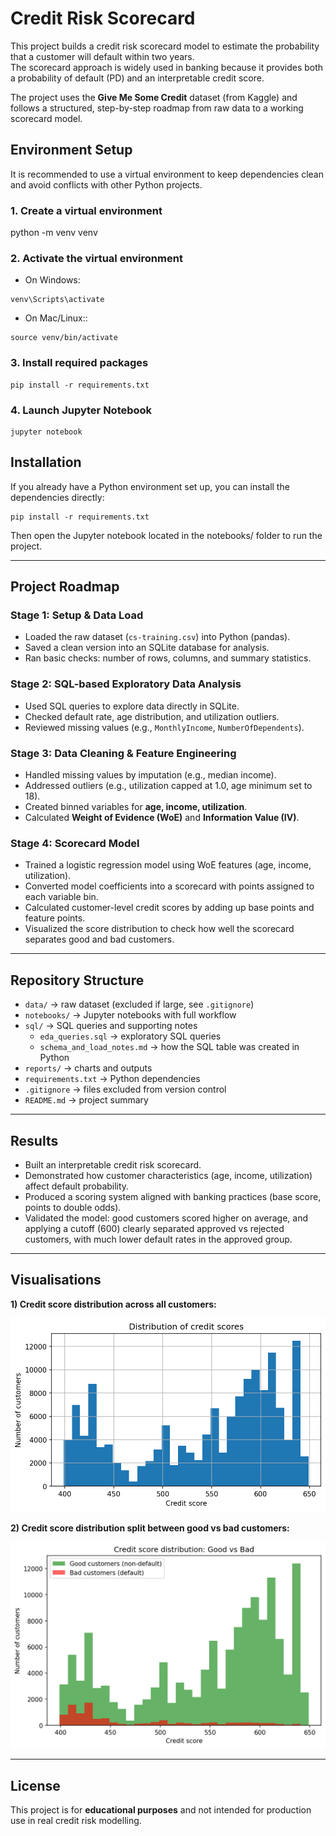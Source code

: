 # Credit Risk Scorecard

This project builds a credit risk scorecard model to estimate the probability that a customer will default within two years.  
The scorecard approach is widely used in banking because it provides both a probability of default (PD) and an interpretable credit score.

The project uses the **Give Me Some Credit** dataset (from Kaggle) and follows a structured, step-by-step roadmap from raw data to a working scorecard model.


## Environment Setup

It is recommended to use a virtual environment to keep dependencies clean and avoid conflicts with other Python projects.

### 1. Create a virtual environment
python -m venv venv
### 2. Activate the virtual environment
- On Windows:
```
venv\Scripts\activate
```
- On Mac/Linux::
```
source venv/bin/activate
``` 
### 3. Install required packages
```
pip install -r requirements.txt
```
### 4. Launch Jupyter Notebook
```
jupyter notebook
```
## Installation
If you already have a Python environment set up, you can install the dependencies directly:
```
pip install -r requirements.txt
```
Then open the Jupyter notebook located in the notebooks/ folder to run the project.

---

## Project Roadmap
### Stage 1: Setup & Data Load
- Loaded the raw dataset (`cs-training.csv`) into Python (pandas).
- Saved a clean version into an SQLite database for analysis.
- Ran basic checks: number of rows, columns, and summary statistics.

### Stage 2: SQL-based Exploratory Data Analysis
- Used SQL queries to explore data directly in SQLite.
- Checked default rate, age distribution, and utilization outliers.
- Reviewed missing values (e.g., `MonthlyIncome`, `NumberOfDependents`).

### Stage 3: Data Cleaning & Feature Engineering
- Handled missing values by imputation (e.g., median income).
- Addressed outliers (e.g., utilization capped at 1.0, age minimum set to 18).
- Created binned variables for **age, income, utilization**.
- Calculated **Weight of Evidence (WoE)** and **Information Value (IV)**.

### Stage 4: Scorecard Model
- Trained a logistic regression model using WoE features (age, income, utilization).
- Converted model coefficients into a scorecard with points assigned to each variable bin.
- Calculated customer-level credit scores by adding up base points and feature points.
- Visualized the score distribution to check how well the scorecard separates good and bad customers.

---

## Repository Structure

- `data/` → raw dataset (excluded if large, see `.gitignore`)
- `notebooks/` → Jupyter notebooks with full workflow
- `sql/` → SQL queries and supporting notes
  - `eda_queries.sql` → exploratory SQL queries
  - `schema_and_load_notes.md` → how the SQL table was created in Python
- `reports/` → charts and outputs
- `requirements.txt` → Python dependencies
- `.gitignore` → files excluded from version control
- `README.md` → project summary


---

## Results

- Built an interpretable credit risk scorecard.  
- Demonstrated how customer characteristics (age, income, utilization) affect default probability.  
- Produced a scoring system aligned with banking practices (base score, points to double odds).  
- Validated the model: good customers scored higher on average, and applying a cutoff (600) clearly separated approved vs rejected customers, with much lower default rates in the approved group.


---

## Visualisations

**1) Credit score distribution across all customers:**

![Credit Score Distribution](reports/credit_score_distribution.png)  


**2) Credit score distribution split between good vs bad customers:** 

![Credit Score Good vs Bad](reports/credit_score_good_vs_bad.png)  

---

## License

This project is for **educational purposes** and not intended for production use in real credit risk modelling.
